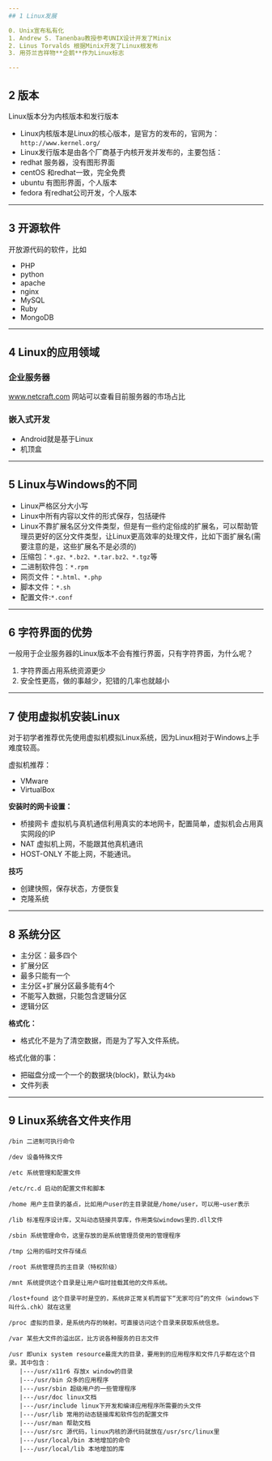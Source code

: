 ```yaml
---
## 1 Linux发展

0. Unix宣布私有化
1. Andrew S. Tanenbau教授参考UNIX设计开发了Minix
2. Linus Torvalds 根据Minix开发了Linux根发布
3. 用芬兰吉祥物**企鹅**作为Linux标志

---
```

## 2 版本

Linux版本分为内核版本和发行版本

- Linux内核版本是Linux的核心版本，是官方的发布的，官网为：`http://www.kernel.org/`
- Linux发行版本是由各个厂商基于内核开发并发布的，主要包括：
 - redhat 服务器，没有图形界面
 - centOS 和redhat一致，完全免费
 - ubuntu 有图形界面，个人版本
 - fedora 有redhat公司开发，个人版本

---
## 3 开源软件

开放源代码的软件，比如

- PHP
- python
- apache
- nginx
- MySQL
- Ruby
- MongoDB

---
## 4 Linux的应用领域

### 企业服务器

www.netcraft.com 网站可以查看目前服务器的市场占比

### 嵌入式开发

- Android就是基于Linux
- 机顶盒

---
## 5 Linux与Windows的不同

- Linux严格区分大小写
- Linux中所有内容以文件的形式保存，包括硬件
- Linux不靠扩展名区分文件类型，但是有一些约定俗成的扩展名，可以帮助管理员更好的区分文件类型，让Linux更高效率的处理文件，比如下面扩展名(需要注意的是，这些扩展名不是必须的)
 - 压缩包：`*.gz、*.bz2、*.tar.bz2、*.tgz`等
 - 二进制软件包：`*.rpm`
 - 网页文件：`*.html、*.php`
 - 脚本文件：`*.sh`
 - 配置文件:`*.conf`

---
## 6 字符界面的优势

一般用于企业服务器的Linux版本不会有推行界面，只有字符界面，为什么呢？

1. 字符界面占用系统资源更少
2. 安全性更高，做的事越少，犯错的几率也就越小


---
## 7 使用虚拟机安装Linux

对于初学者推荐优先使用虚拟机模拟Linux系统，因为Linux相对于Windows上手难度较高。

虚拟机推荐：

- VMware
- VirtualBox

**安装时的网卡设置：**

 - 桥接网卡 虚拟机与真机通信利用真实的本地网卡，配置简单，虚拟机会占用真实网段的IP
 - NAT 虚拟机上网，不能跟其他真机通讯
 - HOST-ONLY 不能上网，不能通讯。

**技巧**
- 创建快照，保存状态，方便恢复
- 克隆系统

---
## 8 系统分区

- 主分区：最多四个
- 扩展分区
 - 最多只能有一个
 - 主分区+扩展分区最多能有4个
 - 不能写入数据，只能包含逻辑分区
- 逻辑分区

**格式化：**

- 格式化不是为了清空数据，而是为了写入文件系统。

格式化做的事：

- 把磁盘分成一个一个的数据块(block)，默认为`4kb`
- 文件列表



---
## 9 Linux系统各文件夹作用

```
/bin 二进制可执行命令

/dev 设备特殊文件

/etc 系统管理和配置文件

/etc/rc.d 启动的配置文件和脚本

/home 用户主目录的基点，比如用户user的主目录就是/home/user，可以用~user表示

/lib 标准程序设计库，又叫动态链接共享库，作用类似windows里的.dll文件

/sbin 系统管理命令，这里存放的是系统管理员使用的管理程序

/tmp 公用的临时文件存储点

/root 系统管理员的主目录（特权阶级）

/mnt 系统提供这个目录是让用户临时挂载其他的文件系统。

/lost+found 这个目录平时是空的，系统非正常关机而留下“无家可归”的文件（windows下叫什么.chk）就在这里

/proc 虚拟的目录，是系统内存的映射。可直接访问这个目录来获取系统信息。

/var 某些大文件的溢出区，比方说各种服务的日志文件

/usr 即unix system resource最庞大的目录，要用到的应用程序和文件几乎都在这个目录。其中包含：
   |---/usr/x11r6 存放x window的目录
   |---/usr/bin 众多的应用程序
   |---/usr/sbin 超级用户的一些管理程序
   |---/usr/doc linux文档
   |---/usr/include linux下开发和编译应用程序所需要的头文件
   |---/usr/lib 常用的动态链接库和软件包的配置文件
   |---/usr/man 帮助文档
   |---/usr/src 源代码，linux内核的源代码就放在/usr/src/linux里
   |---/usr/local/bin 本地增加的命令
   |---/usr/local/lib 本地增加的库
```